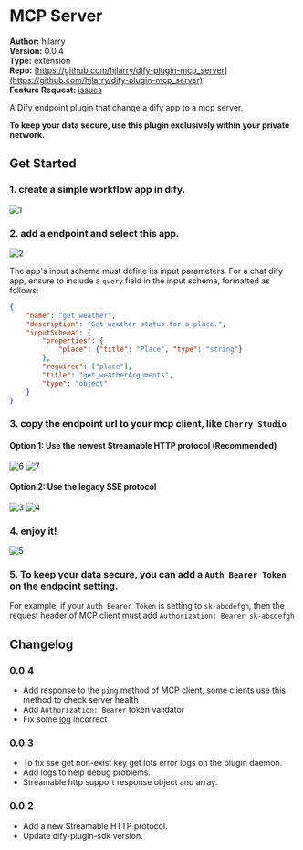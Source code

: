 # MCP Server

**Author:** hjlarry  
**Version:** 0.0.4  
**Type:** extension   
**Repo:** [https://github.com/hjlarry/dify-plugin-mcp_server](https://github.com/hjlarry/dify-plugin-mcp_server)  
**Feature Request:** [issues](https://github.com/hjlarry/dify-plugin-mcp_server/issues)  


A Dify endpoint plugin that change a dify app to a mcp server.

**To keep your data secure, use this plugin exclusively within your private network.**

## Get Started

### 1. create a simple workflow app in dify.
![1](./_assets/1.png)

### 2. add a endpoint and select this app.
![2](./_assets/2.png)

The app's input schema must define its input parameters. For a chat dify app, ensure to include a `query` field in the input schema, formatted as follows:
```json
{
    "name": "get_weather",
    "description": "Get weather status for a place.",
    "inputSchema": {
        "properties": {
            "place": {"title": "Place", "type": "string"}
        },
        "required": ["place"],
        "title": "get_weatherArguments",
        "type": "object"
    }
}
```

### 3. copy the endpoint url to your mcp client, like `Cherry Studio`

#### Option 1: Use the newest Streamable HTTP protocol (Recommended)
![6](./_assets/6.png)
![7](./_assets/7.png)

#### Option 2: Use the legacy SSE protocol
![3](./_assets/3.png)
![4](./_assets/4.png)

### 4. enjoy it!
![5](./_assets/5.png)

### 5. To keep your data secure, you can add a `Auth Bearer Token` on the endpoint setting.

For example, if your `Auth Bearer Token` is setting to `sk-abcdefgh`, then the request header of MCP client must add `Authorization: Bearer sk-abcdefgh`


## Changelog

### 0.0.4
- Add response to the `ping` method of MCP client, some clients use this method to check server health 
- Add `Authorization: Bearer` token validator
- Fix some [log](https://github.com/hjlarry/dify-plugin-mcp_server/pull/35) incorrect 

### 0.0.3
- To fix sse get non-exist key get lots error logs on the plugin daemon.
- Add logs to help debug problems.
- Streamable http support response object and array.

### 0.0.2
- Add a new Streamable HTTP protocol.
- Update dify-plugin-sdk version.